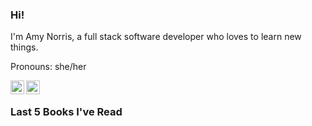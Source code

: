 
### Hi!
I'm Amy Norris, a full stack software developer who loves to learn new things. 

Pronouns: she/her

<a href="https://twitter.com/amynorris">
  <img align="left" alt="Amy Norris | Twitter" width="22px" src="https://raw.githubusercontent.com/peterthehan/peterthehan/master/assets/twitter.svg" />
</a>
<a href="https://www.linkedin.com/in/norrisamy/">
  <img align="left" alt="Amy's LinkedIn" width="22px" src="https://raw.githubusercontent.com/peterthehan/peterthehan/master/assets/linkedin.svg" />
</a>
<br>

### Last 5 Books I've Read
<!-- GOODREADS-LIST:START -->
<!-- GOODREADS-LIST:END -->

<!--
**Silfron/silfron** is a ✨ _special_ ✨ repository because its `README.md` (this file) appears on your GitHub profile.

Here are some ideas to get you started:

- 🔭 I’m currently working on ...
- 🌱 I’m currently learning ...
- 👯 I’m looking to collaborate on ...
- 🤔 I’m looking for help with ...
- 💬 Ask me about ...
- 📫 How to reach me: ...
- 😄 Pronouns: ...
- ⚡ Fun fact: ...
-->
